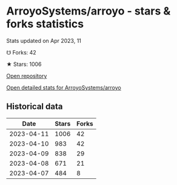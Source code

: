 # ArroyoSystems/arroyo - stars & forks statistics

Stats updated on Apr 2023, 11

☋ Forks: 42

★ Stars: 1006

[Open repository](https://github.com/ArroyoSystems/arroyo)

[Open detailed stats for ArroyoSystems/arroyo](https://reviewgithub.com/rep/ArroyoSystems/arroyo)

## Historical data
| Date | Stars | Forks |
|------|-------|-------|
| 2023-04-11 | 1006 | 42 | 
| 2023-04-10 | 983 | 42 | 
| 2023-04-09 | 838 | 29 | 
| 2023-04-08 | 671 | 21 | 
| 2023-04-07 | 484 | 8 | 

